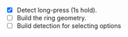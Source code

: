 - [x] Detect long-press (1s hold).
- [ ] Build the ring geometry.
- [ ] Build detection for selecting options